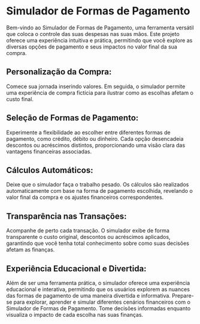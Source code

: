 # Simulador de Formas de Pagamento

Bem-vindo ao Simulador de Formas de Pagamento, uma ferramenta versátil que coloca o controle das suas despesas nas suas mãos. Este projeto oferece uma experiência intuitiva e prática, permitindo que você explore as diversas opções de pagamento e seus impactos no valor final da sua compra.

## Personalização da Compra:

Comece sua jornada inserindo valores. Em seguida, o simulador permite uma experiência de compra fictícia para ilustrar como as escolhas afetam o custo final.

## Seleção de Formas de Pagamento:

Experimente a flexibilidade ao escolher entre diferentes formas de pagamento, como crédito, débito ou dinheiro. Cada opção desencadeia descontos ou acréscimos distintos, proporcionando uma visão clara das vantagens financeiras associadas.

## Cálculos Automáticos:

Deixe que o simulador faça o trabalho pesado. Os cálculos são realizados automaticamente com base na forma de pagamento escolhida, revelando o valor final da compra e os ajustes financeiros correspondentes.

## Transparência nas Transações:

Acompanhe de perto cada transação. O simulador exibe de forma transparente o custo original, descontos ou acréscimos aplicados, garantindo que você tenha total conhecimento sobre como suas decisões afetam as finanças.

## Experiência Educacional e Divertida:

Além de ser uma ferramenta prática, o simulador oferece uma experiência educacional e interativa, permitindo que os usuários explorem as nuances das formas de pagamento de uma maneira divertida e informativa.
Prepare-se para explorar, aprender e simular diferentes cenários financeiros com o Simulador de Formas de Pagamento. Tome decisões informadas enquanto visualiza o impacto de cada escolha nas suas finanças.